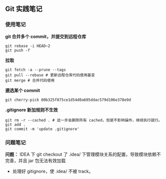 ## Git 实践笔记

### 使用笔记
**git 合并多个 commit，并提交到远程仓库** 
```shell script
git rebase -i HEAD~2
git push -f
```
**拉取**
```shell script
git fetch -a --prune --tags
git pull --rebase # 更新远程仓库代码使用基变
git merge # 合并代码使用 
```
**遴选某个 commit**
```shell script
git cherry-pick 00b325f875ce1d54d0a605ddac579d106e378e9d
```
**.gitignore 新加规则不生效**
```shell script
git rm -r --cached . # 这一步会删除所有 cached，但是不影响操作，继续执行就行。
git add .
git commit -m 'update .gitignore'
```

### 问题笔记
**问题：** IDEA 下 git checkout 了 .idea/ 下管理模块关系的配置，导致模块依赖不完善，并且 jar 包无法有效加载
- 处理好 gitignore，使 .idea/ 不被 track。


